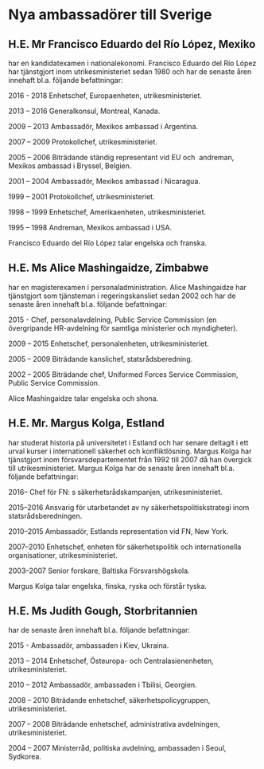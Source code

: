 # Nya ambassadörer till Sverige

## H.E. Mr Francisco Eduardo del Río López, Mexiko

har en kandidatexamen i nationalekonomi. Francisco Eduardo del Río López har tjänstgjort inom utrikesministeriet sedan 1980 och har de senaste åren innehaft bl.a. följande befattningar:

2016 - 2018 Enhetschef, Europaenheten, utrikesministeriet.

2013 – 2016 Generalkonsul, Montreal, Kanada.

2009 – 2013 Ambassadör, Mexikos ambassad i Argentina.

2007 – 2009 Protokollchef, utrikesministeriet.

2005 – 2006 Biträdande ständig representant vid EU och  andreman, Mexikos ambassad i Bryssel, Belgien.

2001 – 2004 Ambassadör, Mexikos ambassad i Nicaragua.

1999 – 2001 Protokollchef, utrikesministeriet.

1998 – 1999 Enhetschef, Amerikaenheten, utrikesministeriet.

1995 – 1998 Andreman, Mexikos ambassad i USA.

Francisco Eduardo del Río López talar engelska och franska.

## H.E. Ms Alice Mashingaidze, Zimbabwe

har en magisterexamen i personaladministration. Alice Mashingaidze har tjänstgjort som tjänsteman i regeringskansliet sedan 2002 och har de senaste åren innehaft bl.a. följande befattningar:

2015 - Chef, personalavdelning, Public Service Commission (en övergripande HR-avdelning för samtliga ministerier och myndigheter).

2009 – 2015 Enhetschef, personalenheten, utrikesministeriet.

2005 – 2009 Biträdande kanslichef, statsrådsberedning.

2002 – 2005 Biträdande chef, Uniformed Forces Service Commission, Public Service Commission.

Alice Mashingaidze talar engelska och shona.

## H.E. Mr. Margus Kolga, Estland

har studerat historia på universitetet i Estland och har senare deltagit i ett urval kurser i internationell säkerhet och konfliktlösning. Margus Kolga har tjänstgjort inom försvarsdepartementet från 1992 till 2007 då han övergick till utrikesministeriet. Margus Kolga har de senaste åren innehaft bl.a. följande befattningar:

2016– Chef för FN: s säkerhetsrådskampanjen, utrikesministeriet.

2015–2016 Ansvarig för utarbetandet av ny säkerhetspolitiskstrategi inom statsrådsberedningen.

2010–2015 Ambassadör, Estlands representation vid FN, New York.

2007–2010 Enhetschef, enheten för säkerhetspolitik och internationella organisationer, utrikesministeriet.

2003–2007 Senior forskare, Baltiska Försvarshögskola.

Margus Kolga talar engelska, finska, ryska och förstår tyska.

## H.E. Ms Judith Gough, Storbritannien

har de senaste åren innehaft bl.a. följande befattningar:

2015 - Ambassadör, ambassaden i Kiev, Ukraina.

2013 – 2014 Enhetschef, Östeuropa- och Centralasienenheten, utrikesministeriet.

2010 – 2012 Ambassadör, ambassaden i Tbilisi, Georgien.

2008 – 2010 Biträdande enhetschef, säkerhetspolicygruppen, utrikesministeriet.

2007 – 2008 Biträdande enhetschef, administrativa avdelningen, utrikesministeriet.

2004 – 2007 Ministerråd, politiska avdelning, ambassaden i Seoul, Sydkorea.
